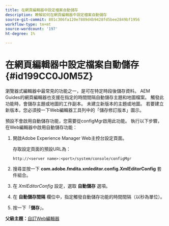 ```yaml
---
title: 在網頁編輯器中設定檔案自動儲存
description: 瞭解如何在網頁編輯器中設定檔案自動儲存
source-git-commit: 801c306fa120e7889d4b9428fd5bee2849bf1956
workflow-type: tm+mt
source-wordcount: '197'
ht-degree: 1%

---
```



# 在網頁編輯器中設定檔案自動儲存 {#id199CC0J0M5Z}

瀏覽器式編輯器中最常見的功能之一，是可在特定時段後儲存資料。 AEM Guides的網頁編輯器也支援在指定的時間間隔自動儲存主題和地圖檔案。 觸發此功能時，會儲存主題或地圖的工作副本。 未建立新版本的主題或地圖。 若要建立新版本，您必須按一下Web編輯器工具列中的「儲存修訂版本」圖示。

預設不會啟用自動儲存功能，您需要從configMgr啟用此功能。 執行以下步驟，在Web編輯器中啟用自動儲存功能：

1. 開啟Adobe Experience Manager Web主控台設定頁面。

   存取設定頁面的預設URL為：

   ```http
   http://<server name>:<port>/system/console/configMgr
   ```

1. 搜尋並按一下 **com.adobe.fmdita.xmleditor.config.XmlEditorConfig** 套件組合。

1. 在 *XmlEditorConfig* 設定，選取 **自動儲存** 選項。

1. 在 **自動儲存間隔** 欄位中，指定觸發自動儲存功能的時間間隔（以秒為單位）。

1. 按一下「**儲存**」。


**父級主題：**[&#x200B;自訂Web編輯器](conf-web-editor.md)

